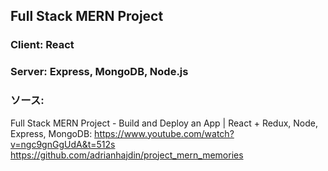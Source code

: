 ## Full Stack MERN Project

### Client: React

### Server: Express, MongoDB, Node.js

### ソース:
Full Stack MERN Project - Build and Deploy an App | React + Redux, Node, Express, MongoDB:
https://www.youtube.com/watch?v=ngc9gnGgUdA&t=512s
https://github.com/adrianhajdin/project_mern_memories
